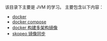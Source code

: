 该目录下主要是 JVM 的学习。
主要包含以下内容：

- [docker](docker/docker.md)
- [docker compose](docker/docker-compose.md)
- [docker 构建多架构镜像](docker/docker-buildx.md)
- [skopeo 镜像同步](docker/skopeo.md) 
